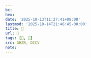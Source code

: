 ```yaml
---
bc:
hex:
date: '2025-10-13T11:27:41+08:00'
lastmod: '2025-10-14T21:46:45-08:00'
title: 󰙏
url: 󰙏
tags: [𡍪, 𡍪]
src: GHZR, DCCV
note:
---
```

